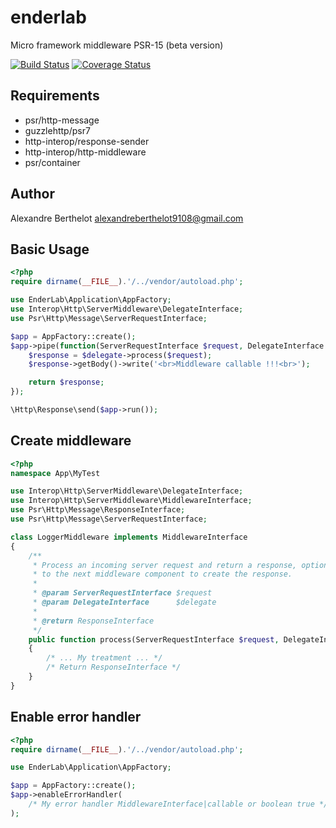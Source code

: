 # enderlab
Micro framework middleware PSR-15 (beta version)

[![Build Status](https://travis-ci.org/ender9108/middle-earth-framework.svg?branch=master)](https://travis-ci.org/ender9108/middle-earth-framework)
[![Coverage Status](https://coveralls.io/repos/github/ender9108/middle-earth-framework/badge.svg?branch=master)](https://coveralls.io/github/ender9108/middle-earth-framework?branch=master)


## Requirements
- psr/http-message
- guzzlehttp/psr7
- http-interop/response-sender
- http-interop/http-middleware
- psr/container


## Author
Alexandre Berthelot <alexandreberthelot9108@gmail.com>


## Basic Usage
```php
<?php
require dirname(__FILE__).'/../vendor/autoload.php';

use EnderLab\Application\AppFactory;
use Interop\Http\ServerMiddleware\DelegateInterface;
use Psr\Http\Message\ServerRequestInterface;

$app = AppFactory::create();
$app->pipe(function(ServerRequestInterface $request, DelegateInterface $delegate) {
    $response = $delegate->process($request);
    $response->getBody()->write('<br>Middleware callable !!!<br>');

    return $response;
});

\Http\Response\send($app->run());
```


## Create middleware
```php
<?php
namespace App\MyTest

use Interop\Http\ServerMiddleware\DelegateInterface;
use Interop\Http\ServerMiddleware\MiddlewareInterface;
use Psr\Http\Message\ResponseInterface;
use Psr\Http\Message\ServerRequestInterface;

class LoggerMiddleware implements MiddlewareInterface
{
    /**
     * Process an incoming server request and return a response, optionally delegating
     * to the next middleware component to create the response.
     *
     * @param ServerRequestInterface $request
     * @param DelegateInterface      $delegate
     *
     * @return ResponseInterface
     */
    public function process(ServerRequestInterface $request, DelegateInterface $delegate): ResponseInterface
    {
        /* ... My treatment ... */
        /* Return ResponseInterface */
    }
}
```


## Enable error handler
```php
<?php
require dirname(__FILE__).'/../vendor/autoload.php';

use EnderLab\Application\AppFactory;

$app = AppFactory::create();
$app->enableErrorHandler(
    /* My error handler MiddlewareInterface|callable or boolean true */
);
```